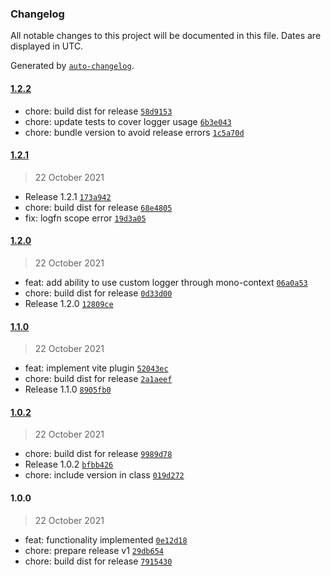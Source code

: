 ### Changelog

All notable changes to this project will be documented in this file. Dates are displayed in UTC.

Generated by [`auto-changelog`](https://github.com/CookPete/auto-changelog).

#### [1.2.2](https://github.com/simplyhexagonal/i18n/compare/1.2.1...1.2.2)

- chore: build dist for release [`58d9153`](https://github.com/simplyhexagonal/i18n/commit/58d91536489fa9e61fba5407cf9a4f1ffb1df5ff)
- chore: update tests to cover logger usage [`6b3e043`](https://github.com/simplyhexagonal/i18n/commit/6b3e0435bc8c3de9478961f79a629227a563df6f)
- chore: bundle version to avoid release errors [`1c5a70d`](https://github.com/simplyhexagonal/i18n/commit/1c5a70dc96517a4c85388768cc3c85f362962547)

#### [1.2.1](https://github.com/simplyhexagonal/i18n/compare/1.2.0...1.2.1)

> 22 October 2021

- Release 1.2.1 [`173a942`](https://github.com/simplyhexagonal/i18n/commit/173a942171d12a01bb4492ac7a5b8b240022c15e)
- chore: build dist for release [`68e4805`](https://github.com/simplyhexagonal/i18n/commit/68e48054609fb02ac122668e6e70f6409d743d72)
- fix: logfn scope error [`19d3a05`](https://github.com/simplyhexagonal/i18n/commit/19d3a056c338a89df60b8250a01a0e8bc7f85ee4)

#### [1.2.0](https://github.com/simplyhexagonal/i18n/compare/1.1.0...1.2.0)

> 22 October 2021

- feat: add ability to use custom logger through mono-context [`06a0a53`](https://github.com/simplyhexagonal/i18n/commit/06a0a5397abb0498b1b80af6d7fa7722cf344bdc)
- chore: build dist for release [`0d33d00`](https://github.com/simplyhexagonal/i18n/commit/0d33d006e50c3fead01971c9f814efc0364a9fb2)
- Release 1.2.0 [`12809ce`](https://github.com/simplyhexagonal/i18n/commit/12809ce1346127dbf905db347e1f989f54bfa9ae)

#### [1.1.0](https://github.com/simplyhexagonal/i18n/compare/1.0.2...1.1.0)

> 22 October 2021

- feat: implement vite plugin [`52043ec`](https://github.com/simplyhexagonal/i18n/commit/52043eca9929984bf5cf342c23376219e26a886a)
- chore: build dist for release [`2a1aeef`](https://github.com/simplyhexagonal/i18n/commit/2a1aeef3ca0e8259db73c49d7edb2c81a4b757ed)
- Release 1.1.0 [`8905fb0`](https://github.com/simplyhexagonal/i18n/commit/8905fb0401f29308fe0cf5fe73fb2ae85c301904)

#### [1.0.2](https://github.com/simplyhexagonal/i18n/compare/1.0.0...1.0.2)

> 22 October 2021

- chore: build dist for release [`9989d78`](https://github.com/simplyhexagonal/i18n/commit/9989d786d8ac9c7f0c98a2aa475d9d1317b23ae4)
- Release 1.0.2 [`bfbb426`](https://github.com/simplyhexagonal/i18n/commit/bfbb4266d8f37eb9afeabfc33835209621b67447)
- chore: include version in class [`019d272`](https://github.com/simplyhexagonal/i18n/commit/019d272d0f5e9218c9478c08762bc7392fd9cba0)

#### 1.0.0

> 22 October 2021

- feat: functionality implemented [`0e12d18`](https://github.com/simplyhexagonal/i18n/commit/0e12d1809636df7f837509ad29a0c21853ea335c)
- chore: prepare release v1 [`29db654`](https://github.com/simplyhexagonal/i18n/commit/29db654d44e9b0aa7e75903fa726712eb3b825ab)
- chore: build dist for release [`7915430`](https://github.com/simplyhexagonal/i18n/commit/7915430889ad879f47fb7773db05727d596e6871)
